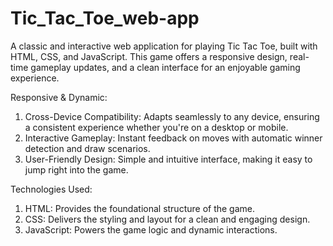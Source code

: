 # Tic_Tac_Toe_web-app

A classic and interactive web application for playing Tic Tac Toe, built with HTML, CSS, and JavaScript. This game offers a responsive design, real-time gameplay updates, and a clean interface for an enjoyable gaming experience.

Responsive & Dynamic:

1) Cross-Device Compatibility: Adapts seamlessly to any device, ensuring a consistent experience whether you're on a desktop or mobile.
2) Interactive Gameplay: Instant feedback on moves with automatic winner detection and draw scenarios.
3) User-Friendly Design: Simple and intuitive interface, making it easy to jump right into the game.
   
Technologies Used:

1) HTML: Provides the foundational structure of the game.
2) CSS: Delivers the styling and layout for a clean and engaging design.
3) JavaScript: Powers the game logic and dynamic interactions.
